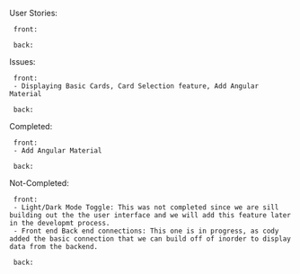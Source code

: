 User Stories:

     front:
  
     back:
  
Issues:

     front:
     - Displaying Basic Cards, Card Selection feature, Add Angular Material

     back:

Completed:

     front:
     - Add Angular Material

     back:

Not-Completed:

     front: 
     - Light/Dark Mode Toggle: This was not completed since we are sill building out the the user interface and we will add this feature later in the developmt process.
     - Front end Back end connections: This one is in progress, as cody added the basic connection that we can build off of inorder to display data from the backend.

     back:
